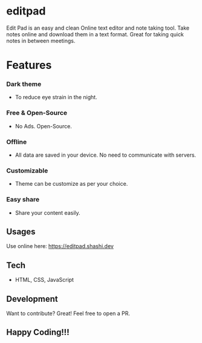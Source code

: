 # editpad

Edit Pad is an easy and clean Online text editor and note taking tool. Take notes online and download them in a text format. Great for taking quick notes in between meetings.

# Features
### Dark theme
- To reduce eye strain in the night.

### Free & Open-Source
- No Ads. Open-Source.

### Offline
- All data are saved in your device. No need to communicate with servers.

### Customizable
- Theme can be customize as per your choice.

### Easy share
- Share your content easily.

## Usages
Use online here: https://editpad.shashi.dev

## Tech
* HTML, CSS, JavaScript

## Development
Want to contribute? Great! Feel free to open a PR.

## Happy Coding!!!
